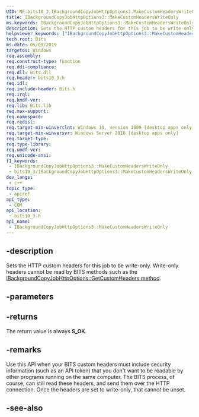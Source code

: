 ```yaml
---
UID: NF:bits10_3.IBackgroundCopyJobHttpOptions3.MakeCustomHeadersWriteOnly
title: IBackgroundCopyJobHttpOptions3::MakeCustomHeadersWriteOnly
ms.keywords: IBackgroundCopyJobHttpOptions3::MakeCustomHeadersWriteOnly
description: Sets the HTTP custom headers for this job to be write-only.
helpviewer_keywords: ["IBackgroundCopyJobHttpOptions3::MakeCustomHeadersWriteOnly"]
tech.root: Bits
ms.date: 05/09/2019
targetos: Windows
req.assembly: 
req.construct-type: function
req.ddi-compliance: 
req.dll: Bits.dll
req.header: bits10_3.h
req.idl: 
req.include-header: Bits.h
req.irql: 
req.kmdf-ver: 
req.lib: Bits.lib
req.max-support: 
req.namespace: 
req.redist: 
req.target-min-winverclnt: Windows 10, version 1809 [desktop apps only]
req.target-min-winversvr: Windows Server 2016 [desktop apps only]
req.target-type: 
req.type-library: 
req.umdf-ver: 
req.unicode-ansi: 
f1_keywords:
 - IBackgroundCopyJobHttpOptions3::MakeCustomHeadersWriteOnly
 - bits10_3/IBackgroundCopyJobHttpOptions3::MakeCustomHeadersWriteOnly
dev_langs:
 - c++
topic_type:
 - apiref
api_type:
 - COM
api_location:
 - bits10_3.h
api_name:
 - IBackgroundCopyJobHttpOptions3::MakeCustomHeadersWriteOnly
---
```


## -description

Sets the HTTP custom headers for this job to be write-only. Write-only headers cannot be read by BITS methods such as the [IBackgroundCopyJobHttpOptions::GetCustomHeaders method](/windows/desktop/api/bits2_5/nf-bits2_5-ibackgroundcopyjobhttpoptions-getcustomheaders).

## -parameters

## -returns

The return value is always **S_OK**.

## -remarks

Use this API when your BITS custom headers must include security information (such as an API token) that you don't want to be readable by other programs running on the same computer. The BITS process, of course, can still read these headers, and send them over the HTTP connection. Once the headers are set to write-only, that cannot be unset.

## -see-also

